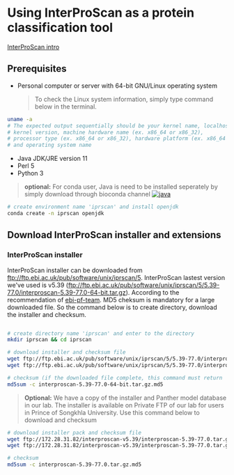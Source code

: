 # Using InterProScan as a protein classification tool

[InterProScan intro](https://github.com/ebi-pf-team/interproscan/wiki#what-is-interproscan)

## Prerequisites
* Personal computer or server with 64-bit GNU/Linux operating system
	> To check the Linux system information, simply type command below in the terminal.

```sh
uname -a
# The expected output sequentially should be your kernel name, localhost name, kernel release, 
# kernel version, machine hardware name (ex. x86_64 or x86_32), 
# processor type (ex. x86_64 or x86_32), hardware platform (ex. x86_64 or x86_32) 
# and operating system name
```

* Java JDK/JRE version 11
* Perl 5
* Python 3 

 > __optional:__ For conda user, Java is need to be installed seperately by simply download through bioconda channel [![java](https://img.shields.io/badge/install-java-orange)](https://anaconda.org/conda-forge/openjdk)

```sh
# create environment name 'iprscan' and install openjdk
conda create -n iprscan openjdk
``` 

## Download InterProScan installer and extensions
### InterProScan installer

InterProScan installer can be downloaded from ftp://ftp.ebi.ac.uk/pub/software/unix/iprscan/5. InterProScan lastest version we've used is v5.39 (ftp://ftp.ebi.ac.uk/pub/software/unix/iprscan/5/5.39-77.0/interproscan-5.39-77.0-64-bit.tar.gz). According to the recommendation of [ebi-pf-team](https://github.com/ebi-pf-team/interproscan/wiki/HowToDownload#64-bit-distribution). MD5 cheksum is mandatory for a large downloaded file. So the command below is to create directory, download the installer and checksum.

```sh

# create directory name 'iprscan' and enter to the directory
mkdir iprscan && cd iprscan

# download installer and checksum file
wget ftp://ftp.ebi.ac.uk/pub/software/unix/iprscan/5/5.39-77.0/interproscan-5.39-77.0-64-bit.tar.gz
wget ftp://ftp.ebi.ac.uk/pub/software/unix/iprscan/5/5.39-77.0/interproscan-5.39-77.0-64-bit.tar.gz.md5

# checksum (if the downloaded file complete, this command must return 'interproscan-5.39-77.0-64-bit.tar.gz: OK')
md5sum -c interproscan-5.39-77.0-64-bit.tar.gz.md5

```

 > __Optional:__ We have a copy of the installer and Panther model database in our lab. The installer is available on Private FTP of our lab for users in Prince of Songkhla University. Use this command below to download and checksum

```sh
# download installer pack and checksum file
wget ftp://172.28.31.82/interproscan-v5.39/interproscan-5.39-77.0.tar.gz
wget ftp://172.28.31.82/interproscan-v5.39/interproscan-5.39-77.0.tar.gz.md5

# checksum
md5sum -c interproscan-5.39-77.0.tar.gz.md5

```

